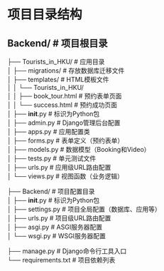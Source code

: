 # 项目目录结构

## Backend/ # 项目根目录  
├── Tourists_in_HKU/ # 应用目录  
│   ├── migrations/ # 存放数据库迁移文件  
│   ├── templates/ # HTML模板文件  
│   │   └── Tourists_in_HKU/  
│   │       ├── book_tour.html # 预约表单页面  
│   │       └── success.html # 预约成功页面  
│   ├── __init__.py # 标识为Python包  
│   ├── admin.py # Django管理后台配置  
│   ├── apps.py # 应用配置类  
│   ├── forms.py # 表单定义（预约表单）  
│   ├── models.py # 数据模型（Booking和Video）  
│   ├── tests.py # 单元测试文件  
│   ├── urls.py # 应用级URL路由配置  
│   └── views.py # 视图函数（业务逻辑）  

├── Backend/ # 项目配置目录  
│   ├── __init__.py # 标识为Python包  
│   ├── settings.py # 项目全局配置（数据库、应用等）  
│   ├── urls.py # 项目级URL路由配置  
│   ├── asgi.py # ASGI服务器配置  
│   └── wsgi.py # WSGI服务器配置  

├── manage.py # Django命令行工具入口  
└── requirements.txt # 项目依赖列表  
